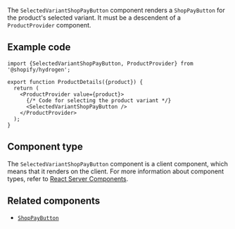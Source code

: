 <!-- This file is generated from source code in the Shopify/hydrogen repo. Edit the files in /packages/hydrogen/src/components/SelectedVariantShopPayButton and run 'yarn generate-docs' at the root of this repo. For more information, refer to https://github.com/Shopify/shopify-dev/blob/main/content/internal/operations/hydrogen-reference-docs.md. -->

The `SelectedVariantShopPayButton` component renders a `ShopPayButton` for the product's selected variant.
It must be a descendent of a `ProductProvider` component.

## Example code

```tsx
import {SelectedVariantShopPayButton, ProductProvider} from '@shopify/hydrogen';

export function ProductDetails({product}) {
  return (
    <ProductProvider value={product}>
      {/* Code for selecting the product variant */}
      <SelectedVariantShopPayButton />
    </ProductProvider>
  );
}
```

## Component type

The `SelectedVariantShopPayButton` component is a client component, which means that it renders on the client. For more information about component types, refer to [React Server Components](/custom-storefronts/hydrogen/framework/react-server-components).

## Related components

- [`ShopPayButton`](/api/hydrogen/components/primitive/shoppaybutton)
